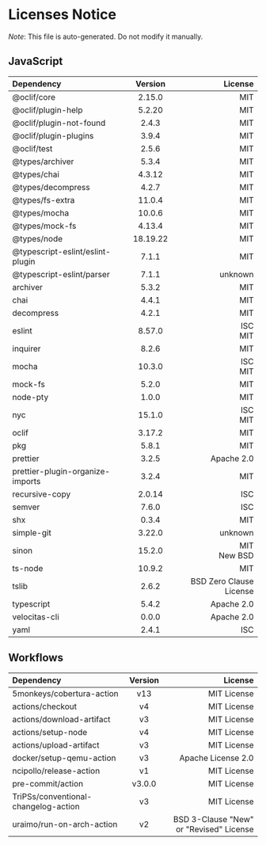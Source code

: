 # Licenses Notice
*Note*: This file is auto-generated. Do not modify it manually.
## JavaScript
| Dependency | Version | License |
|:-----------|:-------:|--------:|
|@oclif/core|2.15.0|MIT|
|@oclif/plugin-help|5.2.20|MIT|
|@oclif/plugin-not-found|2.4.3|MIT|
|@oclif/plugin-plugins|3.9.4|MIT|
|@oclif/test|2.5.6|MIT|
|@types/archiver|5.3.4|MIT|
|@types/chai|4.3.12|MIT|
|@types/decompress|4.2.7|MIT|
|@types/fs-extra|11.0.4|MIT|
|@types/mocha|10.0.6|MIT|
|@types/mock-fs|4.13.4|MIT|
|@types/node|18.19.22|MIT|
|@typescript-eslint/eslint-plugin|7.1.1|MIT|
|@typescript-eslint/parser|7.1.1|unknown|
|archiver|5.3.2|MIT|
|chai|4.4.1|MIT|
|decompress|4.2.1|MIT|
|eslint|8.57.0|ISC<br/>MIT|
|inquirer|8.2.6|MIT|
|mocha|10.3.0|ISC<br/>MIT|
|mock-fs|5.2.0|MIT|
|node-pty|1.0.0|MIT|
|nyc|15.1.0|ISC<br/>MIT|
|oclif|3.17.2|MIT|
|pkg|5.8.1|MIT|
|prettier|3.2.5|Apache 2.0|
|prettier-plugin-organize-imports|3.2.4|MIT|
|recursive-copy|2.0.14|ISC|
|semver|7.6.0|ISC|
|shx|0.3.4|MIT|
|simple-git|3.22.0|unknown|
|sinon|15.2.0|MIT<br/>New BSD|
|ts-node|10.9.2|MIT|
|tslib|2.6.2|BSD Zero Clause License|
|typescript|5.4.2|Apache 2.0|
|velocitas-cli|0.0.0|Apache 2.0|
|yaml|2.4.1|ISC|
## Workflows
| Dependency | Version | License |
|:-----------|:-------:|--------:|
|5monkeys/cobertura-action|v13|MIT License|
|actions/checkout|v4|MIT License|
|actions/download-artifact|v3|MIT License|
|actions/setup-node|v4|MIT License|
|actions/upload-artifact|v3|MIT License|
|docker/setup-qemu-action|v3|Apache License 2.0|
|ncipollo/release-action|v1|MIT License|
|pre-commit/action|v3.0.0|MIT License|
|TriPSs/conventional-changelog-action|v3|MIT License|
|uraimo/run-on-arch-action|v2|BSD 3-Clause "New" or "Revised" License|
